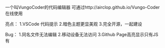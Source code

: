 一个叫VungoCoder的代码编辑器
可通过http://airclop.github.io/Vungo-Coder在线使用

亮点：
1.VSCode 代码提示
2.暗色主题更显美观
3.完全开源，一起建设

Bug：
1.同名文件无法编辑
2.移动设备无法访问
3.Github Page高亮显示只有JS有
